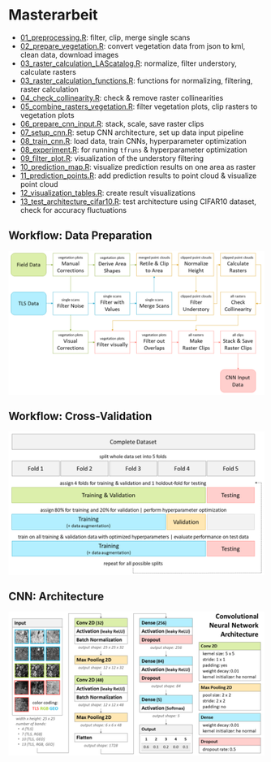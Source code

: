 # Masterarbeit 

* <a href ="https://github.com/zoeschindler/masterarbeit/blob/main/01_preprocessing.R">01_preprocessing.R</a>: filter, clip, merge single scans<br>
* <a href = "https://github.com/zoeschindler/masterarbeit/blob/main/02_prepare_vegetation.R">02_prepare_vegetation.R</a>: convert vegetation data from json to kml, clean data, download images<br>
* <a href = "https://github.com/zoeschindler/masterarbeit/blob/main/03_raster_calculation_LAScatalog.R">03_raster_calculation_LAScatalog.R</a>: normalize, filter understory, calculate rasters<br>
* <a href = "https://github.com/zoeschindler/masterarbeit/blob/main/03_raster_calculation_functions.R">03_raster_calculation_functions.R</a>: functions for normalizing, filtering, raster calculation<br>
* <a href = "https://github.com/zoeschindler/masterarbeit/blob/main/04_check_collinearity.R">04_check_collinearity.R</a>: check & remove raster collinearities<br>
* <a href = "https://github.com/zoeschindler/masterarbeit/blob/main/05_combine_rasters_vegetation.R">05_combine_rasters_vegetation.R</a>: filter vegetation plots, clip rasters to vegetation plots<br>
* <a href = "https://github.com/zoeschindler/masterarbeit/blob/main/06_prepare_cnn_input.R">06_prepare_cnn_input.R</a>: stack, scale, save raster clips<br>
* <a href = "https://github.com/zoeschindler/masterarbeit/blob/main/07_setup_cnn.R">07_setup_cnn.R</a>: setup CNN architecture, set up data input pipeline<br>
* <a href = "https://github.com/zoeschindler/masterarbeit/blob/main/08_train_cnn.R">08_train_cnn.R</a>: load data, train CNNs, hyperparameter optimization<br>
* <a href = "https://github.com/zoeschindler/masterarbeit/blob/main/08_experiment.R">08_experiment.R</a>: for running `tfruns` & hyperparameter optimization<br>
* <a href = "https://github.com/zoeschindler/masterarbeit/blob/main/09_filter_plot.R">09_filter_plot.R</a>: visualization of the understory filtering<br>
* <a href = "https://github.com/zoeschindler/masterarbeit/blob/main/10_prediction_map.R">10_prediction_map.R</a>: visualize prediction results on one area as raster<br>
* <a href = "https://github.com/zoeschindler/masterarbeit/blob/main/11_prediction_points.R">11_prediction_points.R</a>: add prediction results to point cloud & visualize point cloud<br>
* <a href = "https://github.com/zoeschindler/masterarbeit/blob/main/12_visualization_tables.R">12_visualization_tables.R</a>: create result visualizations<br>
* <a href = "https://github.com/zoeschindler/masterarbeit/blob/main/13_test_architecture_cifar10.R">13_test_architecture_cifar10.R</a>: test architecture using CIFAR10 dataset, check for accuracy fluctuations<br>

## Workflow: Data Preparation

<img align="center" src="https://github.com/zoeschindler/masterarbeit/blob/main/Visualisierung_Workflow_1.png">

## Workflow: Cross-Validation

<img align="center" src="https://github.com/zoeschindler/masterarbeit/blob/main/Visualisierung_Workflow_2.png">

## CNN: Architecture

<img align="center" src="https://github.com/zoeschindler/masterarbeit/blob/main/Visualisierung_Architektur.png">
